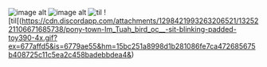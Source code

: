 

<!--
**scugs/scugs** is a ✨ _special_ ✨ repository because its `README.md` (this file) appears on your GitHub profile.

Here are some ideas to get you started:

- 🔭 I’m currently working on ...
- 🌱 I’m currently learning ...
- 👯 I’m looking to collaborate on ...
- 🤔 I’m looking for help with ...
- 💬 Ask me about ...
- 📫 How to reach me: ...
- 😄 Pronouns: ...
- ⚡ Fun fact: ...
-->
![image alt](https://static.wikitide.net/rainworldwiki/7/73/Slugcat_no_right.png)
![image alt](https://static.wikitide.net/rainworldwiki/f/f8/Artificer_spoiler.png)
![til](https://s7.ezgif.com/tmp/ezgif-7-de514a849d.gif)
![til[(https://cdn.discordapp.com/attachments/1298421993263206521/1325221106671685738/pony-town-Im_Tuah_bird_oc__-sit-blinking-padded-toy390-4x.gif?ex=677affd5&is=6779ae55&hm=15bc251a8998d1b281086fe7ca472685675b408725c11c5ea2c458badebbdea4&)

